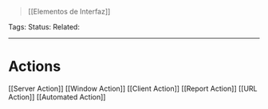 > [[Elementos de Interfaz]]

Tags: 
Status: 
Related: 

___

# Actions

[[Server Action]]
[[Window Action]]
[[Client Action]]
[[Report Action]]
[[URL Action]]
[[Automated Action]]